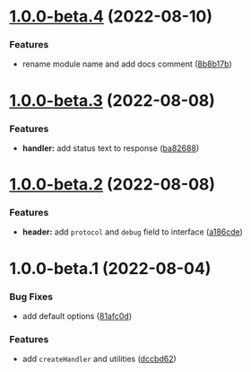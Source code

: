 # [1.0.0-beta.4](https://github.com/httpland/http-websocket/compare/1.0.0-beta.3...1.0.0-beta.4) (2022-08-10)


### Features

* rename module name and add docs comment ([8b8b17b](https://github.com/httpland/http-websocket/commit/8b8b17b8f720110cb6063be4df5fe09b6a0d2ffb))

# [1.0.0-beta.3](https://github.com/TomokiMiyauci/ws-handler/compare/1.0.0-beta.2...1.0.0-beta.3) (2022-08-08)


### Features

* **handler:** add status text to response ([ba82688](https://github.com/TomokiMiyauci/ws-handler/commit/ba826886082a3f31b9e64401a9eff62fbe609912))

# [1.0.0-beta.2](https://github.com/TomokiMiyauci/ws-handler/compare/1.0.0-beta.1...1.0.0-beta.2) (2022-08-08)


### Features

* **header:** add `protocol` and `debug` field to interface ([a186cde](https://github.com/TomokiMiyauci/ws-handler/commit/a186cde7b4396ba8e80e46a46458e1744aea3b59))

# 1.0.0-beta.1 (2022-08-04)


### Bug Fixes

* add default options ([81afc0d](https://github.com/TomokiMiyauci/ws-handler/commit/81afc0dc5a2d4b30483fc67db1043d042ac1dbf1))


### Features

* add `createHandler` and utilities ([dccbd62](https://github.com/TomokiMiyauci/ws-handler/commit/dccbd62296d54fb6f0687c412bd4248d3209763c))
